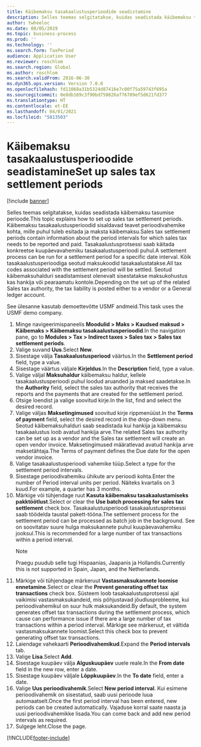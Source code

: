 ```yaml
---
title: Käibemaksu tasakaalustusperioodide seadistamine
description: Selles teemas selgitatakse, kuidas seadistada käibemaksu tasakaalustusperioode rakenduses Dynamics 365 Finance.
author: twheeloc
ms.date: 08/05/2019
ms.topic: business-process
ms.prod: ''
ms.technology: ''
ms.search.form: TaxPeriod
audience: Application User
ms.reviewer: roschlom
ms.search.region: Global
ms.author: roschlom
ms.search.validFrom: 2016-06-30
ms.dyn365.ops.version: Version 7.0.0
ms.openlocfilehash: fd11068a31b5324d87416e7c00f75a59743f695a
ms.sourcegitcommit: 0e8db169c3f90bd750826af76709ef5d621fd377
ms.translationtype: HT
ms.contentlocale: et-EE
ms.lasthandoff: 04/01/2021
ms.locfileid: "5813503"
---
```

# <a name="set-up-sales-tax-settlement-periods"></a><span data-ttu-id="45905-103">Käibemaksu tasakaalustusperioodide seadistamine</span><span class="sxs-lookup"><span data-stu-id="45905-103">Set up sales tax settlement periods</span></span>

[!include [banner](../../includes/banner.md)]

<span data-ttu-id="45905-104">Selles teemas selgitatakse, kuidas seadistada käibemaksu tasumise perioode.</span><span class="sxs-lookup"><span data-stu-id="45905-104">This topic explains how to set up sales tax settlement periods.</span></span> <span data-ttu-id="45905-105">Käibemaksu tasakaalustusperioodid sisaldavad teavet perioodivahemike kohta, mille puhul tuleb esitada ja maksta käibemaksu.</span><span class="sxs-lookup"><span data-stu-id="45905-105">Sales tax settlement periods contain information about the period intervals for which sales tax needs to be reported and paid.</span></span> <span data-ttu-id="45905-106">Tasakaalustusprotsessi saab käitada konkreetse kuupäevavahemiku tasakaalustusperioodi puhul.</span><span class="sxs-lookup"><span data-stu-id="45905-106">A settlement process can be run for a settlement period for a specific date interval.</span></span> <span data-ttu-id="45905-107">Kõik tasakaalustusperioodiga seotud maksukoodid tasakaalustatakse.</span><span class="sxs-lookup"><span data-stu-id="45905-107">All tax codes associated with the settlement period will be settled.</span></span> <span data-ttu-id="45905-108">Seotud käibemaksuhalduri seadistamisest olenevalt sisestatakse maksukohustus kas hankija või pearaamatu kontole.</span><span class="sxs-lookup"><span data-stu-id="45905-108">Depending on the set up of the related Sales tax authority, the tax liability is posted either to a vendor or a General ledger account.</span></span>

<span data-ttu-id="45905-109">See ülesanne kasutab demoettevõtte USMF andmeid.</span><span class="sxs-lookup"><span data-stu-id="45905-109">This task uses the USMF demo company.</span></span>

1. <span data-ttu-id="45905-110">Minge navigeerimispaneelis **Moodulid > Maks > Kaudsed maksud > Käibemaks > Käibemaksu tasakaalustusperioodid**.</span><span class="sxs-lookup"><span data-stu-id="45905-110">In the navigation pane, go to **Modules > Tax > Indirect taxes > Sales tax > Sales tax settlement periods**.</span></span>
2. <span data-ttu-id="45905-111">Valige suvand **Uus**.</span><span class="sxs-lookup"><span data-stu-id="45905-111">Select **New**.</span></span>
3. <span data-ttu-id="45905-112">Sisestage välja **Tasakaalustusperiood** väärtus.</span><span class="sxs-lookup"><span data-stu-id="45905-112">In the **Settlement period** field, type a value.</span></span>
4. <span data-ttu-id="45905-113">Sisestage väärtus väljale **Kirjeldus**.</span><span class="sxs-lookup"><span data-stu-id="45905-113">In the **Description** field, type a value.</span></span>
5. <span data-ttu-id="45905-114">Valige väljal **Maksuhaldur** käibemaksu haldur, kellele tasakaalustusperioodi puhul loodud aruanded ja maksed saadetakse.</span><span class="sxs-lookup"><span data-stu-id="45905-114">In the **Authority** field, select the sales tax authority that receives the reports and the payments that are created for the settlement period.</span></span>
6. <span data-ttu-id="45905-115">Otsige loendist ja valige soovitud kirje.</span><span class="sxs-lookup"><span data-stu-id="45905-115">In the list, find and select the desired record.</span></span>
7. <span data-ttu-id="45905-116">Valige väljas **Maksetingimused** soovitud kirje rippmenüüst.</span><span class="sxs-lookup"><span data-stu-id="45905-116">In the **Terms of payment** field, select the desired record in the drop-down menu.</span></span> <span data-ttu-id="45905-117">Seotud käibemaksuhalduri saab seadistada kui hankija ja käibemaksu tasakaalustus loob avatud hankija arve.</span><span class="sxs-lookup"><span data-stu-id="45905-117">The related Sales tax authority can be set up as a vendor and the Sales tax settlement will create an open vendor invoice.</span></span> <span data-ttu-id="45905-118">Maksetingimused määratlevad avatud hankija arve maksetähtaja.</span><span class="sxs-lookup"><span data-stu-id="45905-118">The Terms of payment defines the Due date for the open vendor invoice.</span></span>  
8. <span data-ttu-id="45905-119">Valige tasakaalustusperioodi vahemike tüüp.</span><span class="sxs-lookup"><span data-stu-id="45905-119">Select a type for the settlement period intervals.</span></span>
9. <span data-ttu-id="45905-120">Sisestage perioodivahemiku ühikute arv perioodi kohta.</span><span class="sxs-lookup"><span data-stu-id="45905-120">Enter the number of Period interval units per period.</span></span> <span data-ttu-id="45905-121">Näiteks kvartalis on 3 kuud.</span><span class="sxs-lookup"><span data-stu-id="45905-121">For example, a quarter has 3 months.</span></span>
10. <span data-ttu-id="45905-122">Märkige või tühjendage ruut **Kasuta käibemaksu tasakaalustamiseks pakktöötlust**.</span><span class="sxs-lookup"><span data-stu-id="45905-122">Select or clear the **Use batch processing for sales tax settlement** check box.</span></span> <span data-ttu-id="45905-123">Tasakaalustusperioodi tasakaalustusprotsessi saab töödelda taustal pakett-tööna.</span><span class="sxs-lookup"><span data-stu-id="45905-123">The settlement process for the settlement period can be processed as batch job in the background.</span></span> <span data-ttu-id="45905-124">See on soovitatav suure hulga maksukannete puhul kuupäevavahemiku jooksul.</span><span class="sxs-lookup"><span data-stu-id="45905-124">This is recommended for a large number of tax transactions within a period interval.</span></span>  
    > [!NOTE]
    > <span data-ttu-id="45905-125">Praegu puudub selle tugi Hispaanias, Jaapanis ja Hollandis.</span><span class="sxs-lookup"><span data-stu-id="45905-125">Currently this is not supported in Spain, Japan, and the Netherlands.</span></span>
11. <span data-ttu-id="45905-126">Märkige või tühjendage märkeruut **Vastasmaksukannete loomise ennetamine**.</span><span class="sxs-lookup"><span data-stu-id="45905-126">Select or clear the **Prevent generating offset tax transactions** check box.</span></span> <span data-ttu-id="45905-127">Süsteem loob tasakaalustusprotsessi ajal vaikimisi vastasmaksukandeid, mis põhjustavad jõudlusprobleeme, kui perioodivahemikul on suur hulk maksukandeid.</span><span class="sxs-lookup"><span data-stu-id="45905-127">By default, the system generates offset tax transactions during the settlement process, which cause can performance issue if there are a large number of tax transactions within a period interval.</span></span> <span data-ttu-id="45905-128">Märkige see märkeruut, et vältida vastasmaksukannete loomist.</span><span class="sxs-lookup"><span data-stu-id="45905-128">Select this check box to prevent generating offset tax transactions.</span></span>
12. <span data-ttu-id="45905-129">Laiendage vahekaarti **Perioodivahemikud**.</span><span class="sxs-lookup"><span data-stu-id="45905-129">Expand the **Period intervals** tab.</span></span>
13. <span data-ttu-id="45905-130">Valige **Lisa**.</span><span class="sxs-lookup"><span data-stu-id="45905-130">Select **Add**.</span></span>
14. <span data-ttu-id="45905-131">Sisestage kuupäev välja **Alguskuupäev** uuele reale.</span><span class="sxs-lookup"><span data-stu-id="45905-131">In the **From date** field in the new row, enter a date.</span></span>
15. <span data-ttu-id="45905-132">Sisestage kuupäev väljale **Lõppkuupäev**.</span><span class="sxs-lookup"><span data-stu-id="45905-132">In the **To date** field, enter a date.</span></span>
16. <span data-ttu-id="45905-133">Valige **Uus perioodivahemik**.</span><span class="sxs-lookup"><span data-stu-id="45905-133">Select **New period interval**.</span></span> <span data-ttu-id="45905-134">Kui esimene perioodivahemik on sisestatud, saab uusi perioode luua automaatselt.</span><span class="sxs-lookup"><span data-stu-id="45905-134">Once the first period interval has been entered, new periods can be created automatically.</span></span> <span data-ttu-id="45905-135">Vajaduse korral saate naasta ja uusi perioodivahemikke lisada.</span><span class="sxs-lookup"><span data-stu-id="45905-135">You can come back and add new period intervals as required.</span></span>  
17. <span data-ttu-id="45905-136">Sulgege leht.</span><span class="sxs-lookup"><span data-stu-id="45905-136">Close the page.</span></span>



[!INCLUDE[footer-include](../../../includes/footer-banner.md)]